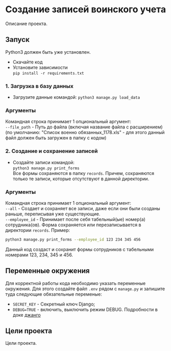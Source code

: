 # Создание записей воинского учета

Описание проекта.

## Запуск

Python3 должен быть уже установлен.

* Скачайте код
* Установите зависимости  
```pip install -r requirements.txt```

### 1. Загрузка в базу данных

* Загрузите данные командой:
```python3 manage.py load_data```

### Аргументы
Командная строка принимает 1 опциональный аргумент:  
`--file_path` - Путь до файла (включая название файла с расширением) (по умолчанию: "Список военно обязанных_1178.xls" - для этого данный файл должен быть загружен в папку с кодом)

### 2. Создание и сохранение записей

* Создайте записи командой:  
```python3 manage.py print_forms```  
Все формы сохраняются в папку `records`. Причем, сохраняются только те записи, которые отсутствуют в данной директории.

### Аргументы
Командная строка принимает 1 опциональный аргумент:  
`--all` - Создает и сохраняет все записи, даже если они были созданы раньше, переписывая уже существующие.  
`--employee_id` - Принимает после себя табельный(ые) номер(а) сотрудника(ов). Форма сохраняется или перезаписывается в директории `records`.
Пример:  
```bash
python3 manage.py print_forms --employee_id 123 234 345 456
```  
Данный код создаст и сохранит формы сотрудников с табельными номерами 123, 234, 345 и 456.

## Переменные окружения

Для корректной работы кода необходимо указать переменные окружения. Для этого создайте файл `.env` рядом с `manage.py` и запишите туда следующие обязательные переменые:

* `SECRET_KEY` - Секретный ключ Django;
* `DEBUG=TRUE` - включить, выключить режим DEBUG. Подробности в доке [джанго](https://docs.djangoproject.com/en/4.0/ref/settings/)

## Цели проекта

Цели проекта.